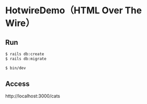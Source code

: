# HotwireDemo（HTML Over The Wire）


## Run
```bash
$ rails db:create
$ rails db:migrate

$ bin/dev
```

## Access
http://localhost:3000/cats
